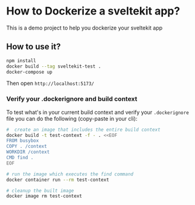 # How to Dockerize a sveltekit app?

This is a demo project to help you dockerize your sveltekit app

## How to use it?

```sh
npm install
docker build --tag sveltekit-test .
docker-compose up
```

Then open `http://localhost:5173/`

### Verify your .dockerignore and build context

To test what's in your current build context and verify your `.dockerignore` file you can do the following (copy-paste in your cli):

```sh
#  create an image that includes the entire build context
docker build -t test-context -f - . <<EOF
FROM busybox
COPY . /context
WORKDIR /context
CMD find .
EOF

# run the image which executes the find command
docker container run --rm test-context

# cleanup the built image
docker image rm test-context
```
